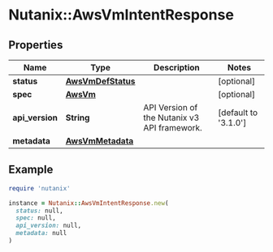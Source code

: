 # Nutanix::AwsVmIntentResponse

## Properties

| Name | Type | Description | Notes |
| ---- | ---- | ----------- | ----- |
| **status** | [**AwsVmDefStatus**](AwsVmDefStatus.md) |  | [optional] |
| **spec** | [**AwsVm**](AwsVm.md) |  | [optional] |
| **api_version** | **String** | API Version of the Nutanix v3 API framework. | [default to &#39;3.1.0&#39;] |
| **metadata** | [**AwsVmMetadata**](AwsVmMetadata.md) |  |  |

## Example

```ruby
require 'nutanix'

instance = Nutanix::AwsVmIntentResponse.new(
  status: null,
  spec: null,
  api_version: null,
  metadata: null
)
```

